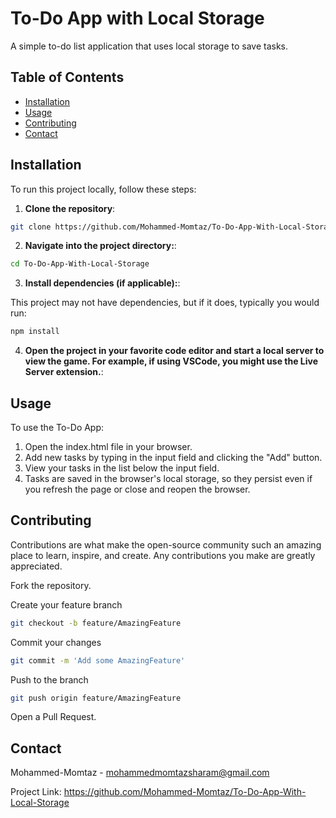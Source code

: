 # To-Do App with Local Storage

A simple to-do list application that uses local storage to save tasks.

## Table of Contents

- [Installation](#installation)
- [Usage](#usage)
- [Contributing](#contributing)
- [Contact](#contact)

## Installation

To run this project locally, follow these steps:

1. **Clone the repository**:

```bash
git clone https://github.com/Mohammed-Momtaz/To-Do-App-With-Local-Storage
```

2. **Navigate into the project directory:**:

```bash
cd To-Do-App-With-Local-Storage
```

3. **Install dependencies (if applicable):**:

This project may not have dependencies, but if it does, typically you would run:

```bash
npm install
```

4. **Open the project in your favorite code editor and start a local server to view the game. For example, if using VSCode, you might use the Live Server extension.**:

## Usage

To use the To-Do App:

1. Open the index.html file in your browser.
2. Add new tasks by typing in the input field and clicking the "Add" button.
3. View your tasks in the list below the input field.
4. Tasks are saved in the browser's local storage, so they persist even if you refresh the page or close and reopen the browser.

## Contributing

Contributions are what make the open-source community such an amazing place to learn, inspire, and create. Any contributions you make are greatly appreciated.

Fork the repository.

Create your feature branch
```bash
git checkout -b feature/AmazingFeature
```

Commit your changes
```bash
git commit -m 'Add some AmazingFeature'
```

Push to the branch
```bash
git push origin feature/AmazingFeature
```

Open a Pull Request.

## Contact

Mohammed-Momtaz - mohammedmomtazsharam@gmail.com

Project Link: https://github.com/Mohammed-Momtaz/To-Do-App-With-Local-Storage
